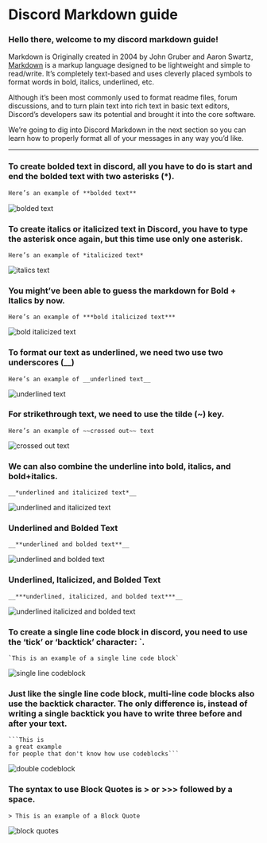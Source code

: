 # Discord Markdown guide

### Hello there, welcome to my discord markdown guide!

Markdown is Originally created in 2004 by John Gruber and Aaron Swartz, [Markdown](https://en.wikipedia.org/wiki/Markdown) is a markup language designed to be lightweight and simple to read/write. It’s completely text-based and uses cleverly placed symbols to format words in bold, italics, underlined, etc.

Although it’s been most commonly used to format readme files, forum discussions, and to turn plain text into rich text in basic text editors, Discord’s developers saw its potential and brought it into the core software.

We’re going to dig into Discord Markdown in the next section so you can learn how to properly format all of your messages in any way you’d like.

---

### To create bolded text in discord, all you have to do is start and end the bolded text with two asterisks (*).

```md
Here’s an example of **bolded text**
```
![bolded text](https://cdn.discordapp.com/attachments/799115386552582184/799119631746859038/unknown.png)


### To create italics or italicized text in Discord, you have to type the asterisk once again, but this time use only one asterisk.

```
Here’s an example of *italicized text*
```
![italics text](https://cdn.discordapp.com/attachments/799115386552582184/799123321702449212/unknown.png)


### You might’ve been able to guess the markdown for Bold + Italics by now.

```
Here’s an example of ***bold italicized text***
```
![bold italicized text](https://cdn.discordapp.com/attachments/799115386552582184/799124589161873418/unknown.png)

### To format our text as underlined, we need two use two underscores (__)

```
Here’s an example of __underlined text__
```
![underlined text](https://cdn.discordapp.com/attachments/799115386552582184/799126080526352384/unknown.png)

### For strikethrough text, we need to use the tilde (~) key.

```
Here’s an example of ~~crossed out~~ text
```
![crossed out text](https://cdn.discordapp.com/attachments/799115386552582184/799127372414582784/unknown.png)

### We can also combine the underline into bold, italics, and bold+italics.

```
__*underlined and italicized text*__
```
![underlined and italicized text](https://cdn.discordapp.com/attachments/799115386552582184/799128280409833492/unknown.png)

### Underlined and Bolded Text

```
__**underlined and bolded text**__
```
![underlined and bolded text](https://cdn.discordapp.com/attachments/799115386552582184/799129303471882280/unknown.png)

### Underlined, Italicized, and Bolded Text

```
__***underlined, italicized, and bolded text***__
```
![underlined italicized and bolded text](https://cdn.discordapp.com/attachments/799115386552582184/799130004859387904/unknown.png)

### To create a single line code block in discord, you need to use the ‘tick’ or ‘backtick’ character: `.

```
`This is an example of a single line code block`
```
![single line codeblock](https://cdn.discordapp.com/attachments/799115386552582184/799130788217225226/unknown.png)

### Just like the single line code block, multi-line code blocks also use the backtick character. The only difference is, instead of writing a single backtick you have to write three before and after your text.

```
```This is
a great example
for people that don't know how use codeblocks```
```
![double codeblock](https://cdn.discordapp.com/attachments/799115386552582184/799133087958171648/unknown.png)

### The syntax to use Block Quotes is > or >>> followed by a space.

```
> This is an example of a Block Quote
```
![block quotes](https://cdn.discordapp.com/attachments/799115386552582184/799135278744731668/unknown.png)
